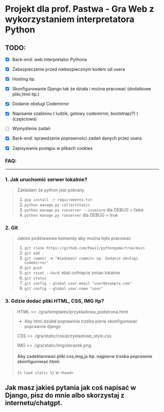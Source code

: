# Projekt dla prof. Pastwa - Gra Web z wykorzystaniem interpretatora Python
## TODO:
- [x] Back-end: web interpretator Pythona
- [x] Zabezpieczenie przed niebezpiecznym kodem od usera
- [x] Hosting itp.
- [x] Skonfigurowanie Django tak że działa i można pracować (dodatkowe pliki,html itp.)
- [x] Dodanie obsługi Codemirror 
- [x] Napisanie szablonu ( ludzik, gotowy codemirror, bootstrap(?) ) (częściowo)
- [ ] Wymyślenie zadań
- [x] Back-end: sprawdzanie poprawności zadań danych przez usera
- [x] Zapisywanie postępu w plikach cookies


### FAQ:
___
### 1. Jak uruchomić serwer lokalnie? 
> Zakładam że python jest pobrany
>  1. `pip install -r requirements.txt`
>  2. `python manage.py collectstatic`
>  3. `python manage.py runserver --insecure` 
> dla DEBUG = false
>  4. `python manage.py runserver` 
> dla DEBUG = true
### 2. Git
> Jakieś podstawowe komendy aby można było pracować
>  1. `git clone https://github.com/Pawi1/pythongame/tree/main`
>  2. `git add .`
>  3. `git commit -m "Wiadomość commitu np. Dodanie obsługi Codemirror"`
>  4. `git push`
>  5. `git reset --hard HEAD` cofnięcie zmian lokalnie
>  6. `git status`
>  7. `git config --global user.email "user@example.com"`
>  8. `git config --global user.name "user"`
### 3. Gdzie dodać pliki HTML, CSS, IMG itp?
> HTML >> ./gra/templates/przykladowa_podstrona.html
> * Aby html działał poprawinie trzeba pierw skonfigurować poprawnie django
>
> CSS >> ./gra/static/css/przykladowe_style.css
>
> IMG >> ./gra/static/img/obrazek.png
> #### Aby zadeklarować pliki css,img,js itp. najpierw trzeba poprawnie skonfigurować html:
> ``{% load static %}`` w ``<head>``
## Jak masz jakieś pytania jak coś napisać w Django, pisz do mnie albo skorzystaj z internetu/chatgpt.
